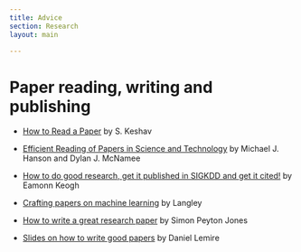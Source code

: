 ```yaml
---
title: Advice
section: Research
layout: main

---
```


# Paper reading, writing and publishing
* [How to Read a Paper](http://blizzard.cs.uwaterloo.ca/keshav/home/Papers/data/07/paper-reading.pdf) by S. Keshav

* [Efficient Reading of Papers in Science and Technology](http://www.cs.columbia.edu/~hgs/netbib/efficientReading.pdf) by Michael J. Hanson and Dylan J. McNamee

* [How to do good research, get it published in SIGKDD and get it cited!](http://www.cs.ucr.edu/~eamonn/Keogh_SIGKDD09_tutorial.pdf) by Eamonn Keogh

* [Crafting papers on machine learning](http://luci.ics.uci.edu/websiteContent/weAreLuci/biographies/faculty/djp3/LocalCopy/crafting-papers-on-machine.pdf) by Langley

* [How to write a great research paper](http://research.microsoft.com/en-us/um/people/simonpj/papers/giving-a-talk/writing-a-paper-slides.pdf) by Simon Peyton Jones

* [Slides on how to write good papers](http://www.daniel-lemire.com/blog/archives/2010/03/26/write-good-papers-my-slides/) by Daniel Lemire




